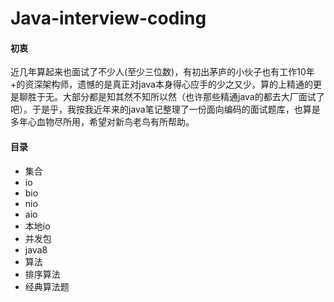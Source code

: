# Java-interview-coding

#### 初衷
近几年算起来也面试了不少人(至少三位数)，有初出茅庐的小伙子也有工作10年+的资深架构师，遗憾的是真正对java本身得心应手的少之又少，算的上精通的更是聊胜于无。大部分都是知其然不知所以然（也许那些精通java的都去大厂面试了吧）。于是乎，我按我近年来的java笔记整理了一份面向编码的面试题库，也算是多年心血物尽所用，希望对新鸟老鸟有所帮助。

#### 目录
 - 集合
 - io
  - bio
  - nio
  - aio
  - 本地io
 - 并发包
 - java8
 - 算法
  - 排序算法
  - 经典算法题
